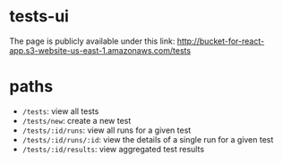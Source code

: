 # tests-ui

The page is publicly available under this link: http://bucket-for-react-app.s3-website-us-east-1.amazonaws.com/tests 

# paths
* `/tests`: view all tests
* `/tests/new`: create a new test
* `/tests/:id/runs`: view all runs for a given test
* `/tests/:id/runs/:id`: view the details of a single run for a given test
* `/tests/:id/results`: view aggregated test results

